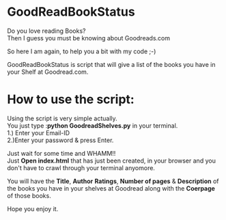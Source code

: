 # GoodReadBookStatus

Do you love reading Books? <br>
Then I guess you must be knowing about Goodreads.com<br>

So here I am again, to help you a bit with my code ;-)<br>

GoodReadBookStatus is script that will give a list of the books you have in your Shelf at Goodread.com.

<h1>How to use the script:</h1>
Using the script is very simple actually.<br>
You just type :<b>python GoodreadShelves.py</b> in your terminal.<br>
1.) Enter your Email-ID<br>
2.)Enter your password & press Enter.<br>

Just wait for some time and WHAMM!!<br>
Just <b>Open index.html</b> that has just been created, in your browser and you don't have to crawl through your terminal anyomore.

You will have the <b>Title</b>, <b>Author</b> <b>Ratings</b>, <b>Number of pages</b> & <b>Description</b> of the books you have in your shelves at Goodread along with the <b>Coerpage</b> of those books.

Hope you enjoy it.
